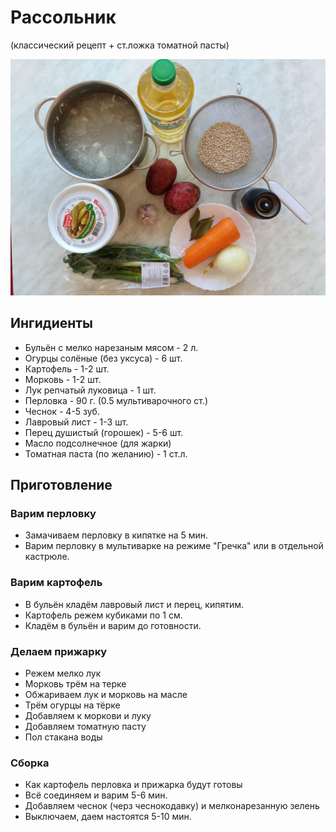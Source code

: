 # Рассольник

(классический рецепт + ст.ложка томатной пасты)

![Рассольник (классический рецепт + ст.ложка томатной пасты)](Image.jpeg)

## Ингидиенты

* Бульён с мелко нарезаным мясом - 2 л.
* Огурцы солёные (без уксуса) - 6 шт.
* Картофель - 1-2 шт.
* Морковь - 1-2 шт.
* Лук репчатый луковица - 1 шт.
* Перловка - 90 г. (0.5 мультиварочного ст.)
* Чеснок - 4-5 зуб.
* Лавровый лист - 1-3 шт.
* Перец душистый (горошек) - 5-6 шт.
* Масло подсолнечное (для жарки)
* Томатная паста (по желанию) - 1 ст.л.

## Приготовление

### Варим перловку

* Замачиваем перловку в кипятке на 5 мин.
* Варим перловку в мультиварке на режиме "Гречка" или в отдельной кастрюле.

### Варим картофель

* В бульён кладём лавровый лист и перец, кипятим.
* Картофель режем кубиками по 1 см.
* Кладём в бульён и варим до готовности.

### Делаем прижарку

* Режем мелко лук
* Морковь трём на терке
* Обжариваем лук и морковь на масле
* Трём огурцы на тёрке
* Добавляем к моркови и луку
* Добавляем томатную пасту
* Пол стакана воды

### Сборка

* Как картофель перловка  и прижарка будут готовы
* Всё соединяем и варим 5-6 мин.
* Добавляем чеснок (черз чеснокодавку) и мелконарезанную зелень
* Выключаем, даем настоятся 5-10 мин.

